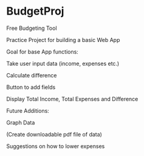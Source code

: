 # BudgetProj

Free Budgeting Tool

Practice Project for building a basic Web App

Goal for base App functions:

  Take user input data (income, expenses etc.)
  
  Calculate difference
  
  Button to add fields
  
  Display Total Income, Total Expenses and Difference
  
Future Additions:

  Graph Data

  (Create downloadable pdf file of data)
  
  Suggestions on how to lower expenses
